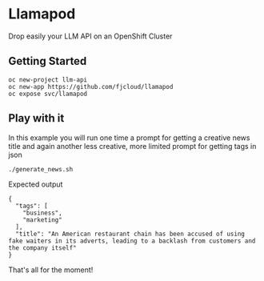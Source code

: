# Llamapod

Drop easily your LLM API on an OpenShift Cluster

## Getting Started

```shell
oc new-project llm-api
oc new-app https://github.com/fjcloud/llamapod
oc expose svc/llamapod
```

## Play with it

In this example you will run one time a prompt for getting a creative news title and again another less creative, more limited prompt for getting tags in json

```shell
./generate_news.sh
```

Expected output

```shell
{
  "tags": [
    "business",
    "marketing"
  ],
  "title": "An American restaurant chain has been accused of using fake waiters in its adverts, leading to a backlash from customers and the company itself"
}
```

That's all for the moment!
